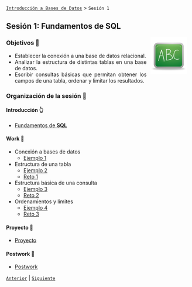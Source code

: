 [`Introducción a Bases de Datos`](../Readme.md) > `Sesión 1`

## Sesión 1: Fundamentos de SQL

<img src="../imagenes/pizarron.png" align="right" height="100" width="100" hspace="10">
<div style="text-align: justify;">

### Objetivos :dart: 

- Establecer la conexión a una base de datos relacional.
- Analizar la estructura de distintas tablas en una base de datos.
- Escribir consultas básicas que permitan obtener los campos de una tabla, ordenar y limitar los resultados.  

### Organización de la sesión :blue_book:

#### Introducción :point_up_2:
- [Fundamentos de __SQL__](Intro/Readme.md)

#### Work :muscle:
- Conexión a bases de datos
	- [Ejemplo 1](Ejemplo-01/Readme.md)
- Estructura de una tabla
	- [Ejemplo 2](Ejemplo-02/Readme.md)
	- [Reto 1](Reto-01/Readme.md)
- Estructura básica de una consulta
	- [Ejemplo 3](Ejemplo-03/Readme.md)
	- [Reto 2](Reto-02/Readme.md)
- Ordenamientos y limites
	- [Ejemplo 4](Ejemplo-04/Readme.md)
	- [Reto 3](Reto-03/Readme.md)

#### Proyecto :hammer:	
- [Proyecto](Proyecto/Readme.md)

#### Postwork :memo:
- [Postwork](Postwork/Readme.md)

[`Anterior`](../Readme.md) | [`Siguiente`](Intro/Readme.md)      

</div>
